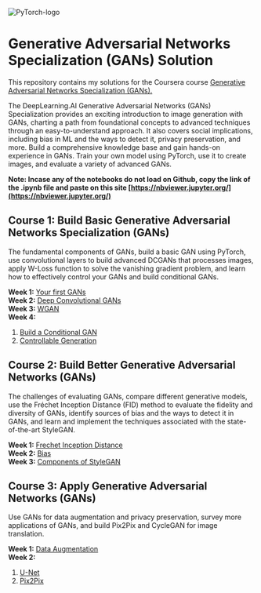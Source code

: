
![PyTorch-logo](https://upload.wikimedia.org/wikipedia/commons/9/96/Pytorch_logo.png)

# Generative Adversarial Networks Specialization (GANs) Solution

This repository contains my solutions for the Coursera course [Generative Adversarial Networks Specialization (GANs).](https://www.coursera.org/specializations/generative-adversarial-networks-gans)  

The DeepLearning.AI Generative Adversarial Networks (GANs) Specialization provides an exciting introduction to image generation with GANs, charting a path from foundational concepts to advanced techniques through an easy-to-understand approach. It also covers social implications, including bias in ML and the ways to detect it, privacy preservation, and more. Build a comprehensive knowledge base and gain hands-on experience in GANs. Train your own model using PyTorch, use it to create images, and evaluate a variety of advanced GANs.  

**Note: Incase any of the notebooks do not load on Github, copy the link of the .ipynb file and paste on this site [https://nbviewer.jupyter.org/](https://nbviewer.jupyter.org/)**

## Course 1: Build Basic Generative Adversarial Networks Specialization (GANs)

The fundamental components of GANs, build a basic GAN using PyTorch, use convolutional layers to build advanced DCGANs that processes images, apply W-Loss function to solve the vanishing gradient problem, and learn how to effectively control your GANs and build conditional GANs.

**Week 1:** [Your first GANs](Course%201/Week%201/Week1%20Your%20First%20GAN.ipynb)  
**Week 2:** [Deep Convolutional GANs](Course%201/Week%202/Week2%20Deep%20Convolutional%20GANs.ipynb)  
**Week 3:** [WGAN](Course%201/Week%203/Week%203%20WGAN.ipynb)  
**Week 4:**

1. [Build a Conditional GAN](Course%201/Week%204/Week%204_1%20Build%20a%20Conditional%20GAN.ipynb)
2. [Controllable Generation](Course%201/Week%204/Week%204_2%20Controllable%20Generation.ipynb)  

## Course 2: Build Better Generative Adversarial Networks (GANs)

The challenges of evaluating GANs, compare different generative models, use the Fréchet Inception Distance (FID) method to evaluate the fidelity and diversity of GANs, identify sources of bias and the ways to detect it in GANs, and learn and implement the techniques associated with the state-of-the-art StyleGAN.

**Week 1:** [Frechet Inception Distance](Course%202/Week%201/Week1%20Frechet%20Inception%20Distance.ipynb)  
**Week 2:** [Bias](Course%202/Week%202/Week%202%20Bias.ipynb)  
**Week 3:** [Components of StyleGAN](Course%202/Week%203/Week%203%20Components%20of%20StyleGAN.ipynb)  

## Course 3: Apply Generative Adversarial Networks (GANs)

Use GANs for data augmentation and privacy preservation, survey more applications of GANs, and build Pix2Pix and CycleGAN for image translation.

**Week 1:** [Data Augmentation](Course%203/Week%201/Week%201%20Data%20Augmentation.ipynb)  
**Week 2:** 

1. [U-Net](Course%203/Week%202/Week%203A%20U-Net.ipynb)  
2. [Pix2Pix](Course%203/Week%202/Week%203B%20Pix2Pix.ipynb)